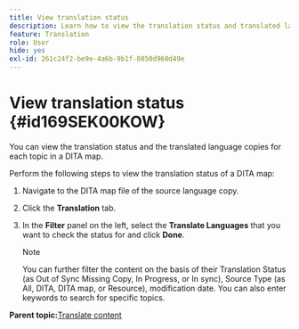```yaml
---
title: View translation status
description: Learn how to view the translation status and translated language copies for each topic in a DITA map in AEM Guides.
feature: Translation
role: User
hide: yes
exl-id: 261c24f2-be9e-4a6b-9b1f-0850d960d49e
---
```

# View translation status {#id169SEK00KOW}

You can view the translation status and the translated language copies for each topic in a DITA map.

Perform the following steps to view the translation status of a DITA map:

1.  Navigate to the DITA map file of the source language copy.
1.  Click the **Translation** tab.
1.  In the **Filter** panel on the left, select the **Translate Languages** that you want to check the status for and click **Done**.

    >[!NOTE]
    >
    > You can further filter the content on the basis of their Translation Status \(as Out of Sync Missing Copy, In Progress, or In sync\), Source Type \(as All, DITA, DITA map, or Resource\), modification date. You can also enter keywords to search for specific topics.

**Parent topic:**[Translate content](translation.md)
